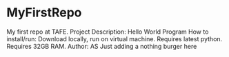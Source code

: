 # MyFirstRepo
My first repo at TAFE. 
Project Description: Hello World Program
How to install/run: Download locally, run on virtual machine. Requires latest python. Requires 32GB RAM.
Author: AS
Just adding a nothing burger here
